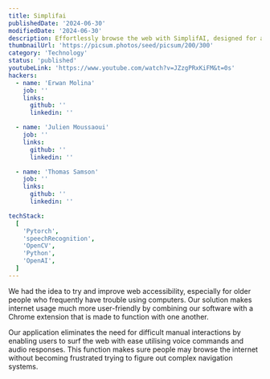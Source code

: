 ```yaml
---
title: Simplifai
publishedDate: '2024-06-30'
modifiedDate: '2024-06-30'
description: Effortlessly browse the web with SimplifAI, designed for accessibility
thumbnailUrl: 'https://picsum.photos/seed/picsum/200/300'
category: 'Technology'
status: 'published'
youtubeLink: 'https://www.youtube.com/watch?v=JZzgPRxKiFM&t=0s'
hackers:
  - name: 'Erwan Molina'
    job: ''
    links:
      github: ''
      linkedin: ''

  - name: 'Julien Moussaoui'
    job: ''
    links:
      github: ''
      linkedin: ''

  - name: 'Thomas Samson'
    job: ''
    links:
      github: ''
      linkedin: ''

techStack:
  [
    'Pytorch',
    'speechRecognition',
    'OpenCV',
    'Python',
    'OpenAI',
  ]
---
```


We had the idea to try and improve web accessibility, especially for older people who frequently have trouble using computers. Our solution makes internet usage much more user-friendly by combining our software with a Chrome extension that is made to function with one another.

Our application eliminates the need for difficult manual interactions by enabling users to surf the web with ease utilising voice commands and audio responses. This function makes sure people may browse the internet without becoming frustrated trying to figure out complex navigation systems.

<YouTube id="JZzgPRxKiFM" timestamp="0" thumbnail="https://picsum.photos/seed/picsum/200/300"/>
